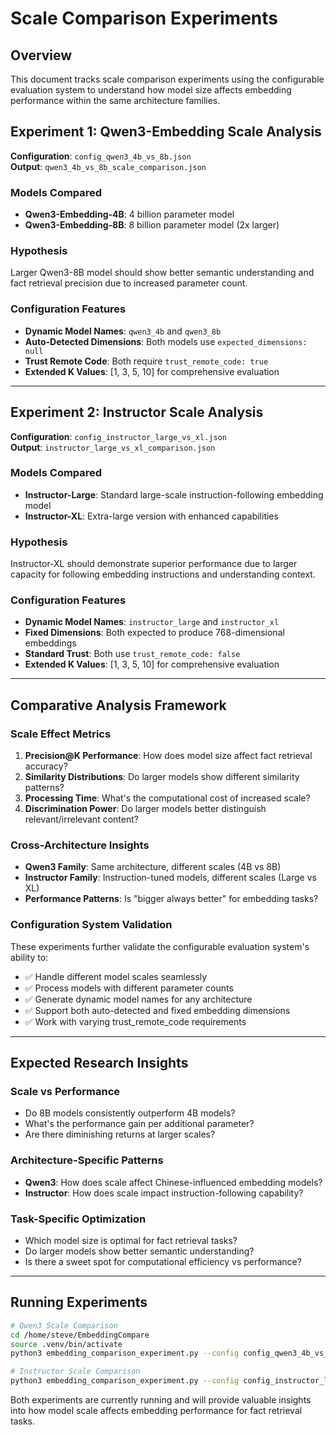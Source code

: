 # Scale Comparison Experiments

## Overview

This document tracks scale comparison experiments using the configurable evaluation system to understand how model size affects embedding performance within the same architecture families.

## Experiment 1: Qwen3-Embedding Scale Analysis
**Configuration**: `config_qwen3_4b_vs_8b.json`  
**Output**: `qwen3_4b_vs_8b_scale_comparison.json`

### Models Compared
- **Qwen3-Embedding-4B**: 4 billion parameter model
- **Qwen3-Embedding-8B**: 8 billion parameter model (2x larger)

### Hypothesis
Larger Qwen3-8B model should show better semantic understanding and fact retrieval precision due to increased parameter count.

### Configuration Features
- **Dynamic Model Names**: `qwen3_4b` and `qwen3_8b`
- **Auto-Detected Dimensions**: Both models use `expected_dimensions: null`
- **Trust Remote Code**: Both require `trust_remote_code: true`
- **Extended K Values**: [1, 3, 5, 10] for comprehensive evaluation

---

## Experiment 2: Instructor Scale Analysis  
**Configuration**: `config_instructor_large_vs_xl.json`  
**Output**: `instructor_large_vs_xl_comparison.json`

### Models Compared
- **Instructor-Large**: Standard large-scale instruction-following embedding model
- **Instructor-XL**: Extra-large version with enhanced capabilities

### Hypothesis
Instructor-XL should demonstrate superior performance due to larger capacity for following embedding instructions and understanding context.

### Configuration Features
- **Dynamic Model Names**: `instructor_large` and `instructor_xl`
- **Fixed Dimensions**: Both expected to produce 768-dimensional embeddings
- **Standard Trust**: Both use `trust_remote_code: false`
- **Extended K Values**: [1, 3, 5, 10] for comprehensive evaluation

---

## Comparative Analysis Framework

### Scale Effect Metrics
1. **Precision@K Performance**: How does model size affect fact retrieval accuracy?
2. **Similarity Distributions**: Do larger models show different similarity patterns?
3. **Processing Time**: What's the computational cost of increased scale?
4. **Discrimination Power**: Do larger models better distinguish relevant/irrelevant content?

### Cross-Architecture Insights
- **Qwen3 Family**: Same architecture, different scales (4B vs 8B)
- **Instructor Family**: Instruction-tuned models, different scales (Large vs XL)
- **Performance Patterns**: Is "bigger always better" for embedding tasks?

### Configuration System Validation
These experiments further validate the configurable evaluation system's ability to:
- ✅ Handle different model scales seamlessly
- ✅ Process models with different parameter counts
- ✅ Generate dynamic model names for any architecture
- ✅ Support both auto-detected and fixed embedding dimensions
- ✅ Work with varying trust_remote_code requirements

---

## Expected Research Insights

### Scale vs Performance
- Do 8B models consistently outperform 4B models?
- What's the performance gain per additional parameter?
- Are there diminishing returns at larger scales?

### Architecture-Specific Patterns
- **Qwen3**: How does scale affect Chinese-influenced embedding models?
- **Instructor**: How does scale impact instruction-following capability?

### Task-Specific Optimization
- Which model size is optimal for fact retrieval tasks?
- Do larger models show better semantic understanding?
- Is there a sweet spot for computational efficiency vs performance?

---

## Running Experiments

```bash
# Qwen3 Scale Comparison
cd /home/steve/EmbeddingCompare
source .venv/bin/activate
python3 embedding_comparison_experiment.py --config config_qwen3_4b_vs_8b.json

# Instructor Scale Comparison  
python3 embedding_comparison_experiment.py --config config_instructor_large_vs_xl.json
```

Both experiments are currently running and will provide valuable insights into how model scale affects embedding performance for fact retrieval tasks.
